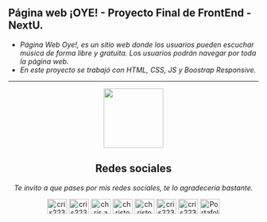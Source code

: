 ## Página web ¡OYE! - Proyecto Final de FrontEnd - NextU.

<i><p aligh="justify">
- Página Web Oye!, es un sitio web donde los usuarios pueden escuchar música de forma libre y gratuita. Los usuarios podrán navegar por toda la página web.
- En este proyecto se trabajó con HTML, CSS, JS y Boostrap Responsive. </p></i>

---

<p align="center"><img width="120" src="https://user-images.githubusercontent.com/6661165/91657958-61b4fd00-eb00-11ea-9def-dc7ef5367e34.png" />
<h2 align="center">Redes sociales</h2></p>
<i><p align="center">Te invito a que pases por mis redes sociales, te lo agradecería bastante.</p></i>
  
<p align="center">
<a href="https://fb.com/cris223511" target="blank"><img align="center" src="https://raw.githubusercontent.com/rahuldkjain/github-profile-readme-generator/master/src/images/icons/Social/facebook.svg" alt="cris223511" height="30" width="40" /></a>
<a href="https://twitter.com/cris223511" target="blank"><img align="center" src="https://raw.githubusercontent.com/rahuldkjain/github-profile-readme-generator/master/src/images/icons/Social/twitter.svg" alt="cris223511" height="30" width="40" /></a>
<a href="https://instagram.com/cris223511" target="blank"><img align="center" src="https://raw.githubusercontent.com/rahuldkjain/github-profile-readme-generator/master/src/images/icons/Social/instagram.svg" alt="chris.antps_18" height="30" width="40" /></a>
<a href="https://www.youtube.com/channel/UC9CdEoE4egh0uHrHMn7J5lA" target="blank"><img align="center" src="https://raw.githubusercontent.com/rahuldkjain/github-profile-readme-generator/master/src/images/icons/Social/youtube.svg" alt="christopher ps" height="30" width="40" /></a>
<a href="https://www.linkedin.com/in/cris223511/" target="blank"><img align="center" src="https://raw.githubusercontent.com/rahuldkjain/github-profile-readme-generator/master/src/images/icons/Social/linked-in-alt.svg" alt="christopher PS" height="30" width="40" /></a>
<a href="https://stackoverflow.com/users/cris223511" target="blank"><img align="center" src="https://raw.githubusercontent.com/rahuldkjain/github-profile-readme-generator/master/src/images/icons/Social/stack-overflow.svg" alt="cris223511" height="30" width="40" /></a>
<a href="https://github.com/cris223511" target="blank"><img align="center" src="https://raw.githubusercontent.com/rahuldkjain/github-profile-readme-generator/master/src/images/icons/Social/github.svg" alt="cris223511" height="30" width="40" /></a>
<a href="https://cris223511.github.io/portafolio/" target="blank"><img align="center" src="https://raw.githubusercontent.com/rahuldkjain/github-profile-readme-generator/master/src/images/icons/Social/dribbble.svg" alt="Portafolio" height="30" width="40" /></a>
</p>
